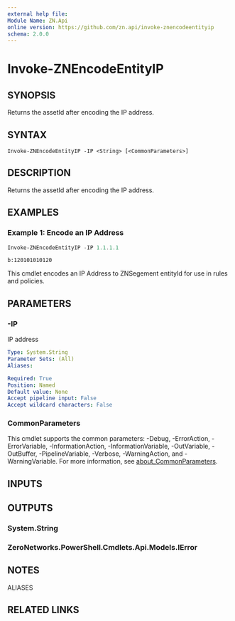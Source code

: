 ```yaml
---
external help file:
Module Name: ZN.Api
online version: https://github.com/zn.api/invoke-znencodeentityip
schema: 2.0.0
---
```


# Invoke-ZNEncodeEntityIP

## SYNOPSIS
Returns the assetId after encoding the IP address.

## SYNTAX

```
Invoke-ZNEncodeEntityIP -IP <String> [<CommonParameters>]
```

## DESCRIPTION
Returns the assetId after encoding the IP address.

## EXAMPLES

### Example 1: Encode an IP Address
```powershell
Invoke-ZNEncodeEntityIP -IP 1.1.1.1
```

```output
b:120101010120
```

This cmdlet encodes an IP Address to ZNSegement entityId for use in rules and policies.

## PARAMETERS

### -IP
IP address

```yaml
Type: System.String
Parameter Sets: (All)
Aliases:

Required: True
Position: Named
Default value: None
Accept pipeline input: False
Accept wildcard characters: False
```

### CommonParameters
This cmdlet supports the common parameters: -Debug, -ErrorAction, -ErrorVariable, -InformationAction, -InformationVariable, -OutVariable, -OutBuffer, -PipelineVariable, -Verbose, -WarningAction, and -WarningVariable. For more information, see [about_CommonParameters](http://go.microsoft.com/fwlink/?LinkID=113216).

## INPUTS

## OUTPUTS

### System.String

### ZeroNetworks.PowerShell.Cmdlets.Api.Models.IError

## NOTES

ALIASES

## RELATED LINKS


